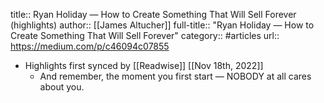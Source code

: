 title:: Ryan Holiday — How to Create Something That Will Sell Forever (highlights)
author:: [[James Altucher]]
full-title:: "Ryan Holiday — How to Create Something That Will Sell Forever"
category:: #articles
url:: https://medium.com/p/c46094c07855

- Highlights first synced by [[Readwise]] [[Nov 18th, 2022]]
	- And remember, the moment you first start — NOBODY at all cares about you.